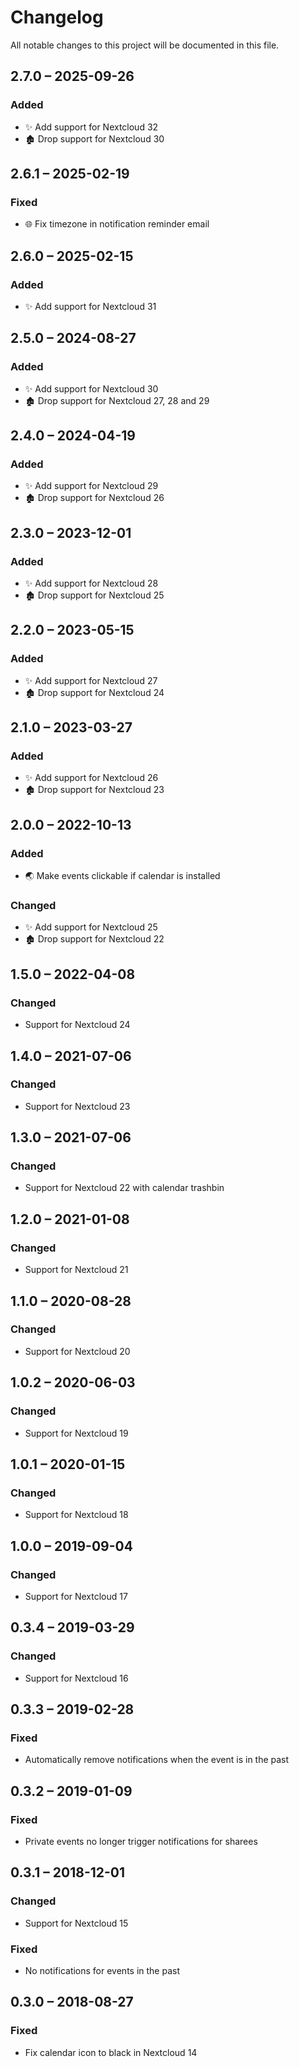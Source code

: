 <!--
  - SPDX-FileCopyrightText: 2018 Nextcloud GmbH and Nextcloud contributors
  - SPDX-License-Identifier: AGPL-3.0-or-later
-->

# Changelog
All notable changes to this project will be documented in this file.

## 2.7.0 – 2025-09-26
### Added
- ✨ Add support for Nextcloud 32
- 🏚️ Drop support for Nextcloud 30

## 2.6.1 – 2025-02-19
### Fixed
- 🌐 Fix timezone in notification reminder email

## 2.6.0 – 2025-02-15
### Added
- ✨ Add support for Nextcloud 31

## 2.5.0 – 2024-08-27
### Added
- ✨ Add support for Nextcloud 30
- 🏚️ Drop support for Nextcloud 27, 28 and 29

## 2.4.0 – 2024-04-19
### Added
- ✨ Add support for Nextcloud 29
- 🏚️ Drop support for Nextcloud 26

## 2.3.0 – 2023-12-01
### Added
- ✨ Add support for Nextcloud 28
- 🏚️ Drop support for Nextcloud 25

## 2.2.0 – 2023-05-15
### Added
- ✨ Add support for Nextcloud 27
- 🏚️ Drop support for Nextcloud 24

## 2.1.0 – 2023-03-27
### Added
- ✨ Add support for Nextcloud 26
- 🏚️ Drop support for Nextcloud 23

## 2.0.0 – 2022-10-13
### Added
- 🌏 Make events clickable if calendar is installed

### Changed
- ✨ Add support for Nextcloud 25
- 🏚️ Drop support for Nextcloud 22

## 1.5.0 – 2022-04-08
### Changed
- Support for Nextcloud 24

## 1.4.0 – 2021-07-06
### Changed
- Support for Nextcloud 23

## 1.3.0 – 2021-07-06
### Changed
- Support for Nextcloud 22 with calendar trashbin

## 1.2.0 – 2021-01-08
### Changed
- Support for Nextcloud 21

## 1.1.0 – 2020-08-28
### Changed
- Support for Nextcloud 20

## 1.0.2 – 2020-06-03
### Changed
- Support for Nextcloud 19

## 1.0.1 – 2020-01-15
### Changed
- Support for Nextcloud 18

## 1.0.0 – 2019-09-04
### Changed
- Support for Nextcloud 17

## 0.3.4 – 2019-03-29
### Changed
- Support for Nextcloud 16

## 0.3.3 – 2019-02-28
### Fixed
- Automatically remove notifications when the event is in the past

## 0.3.2 – 2019-01-09
### Fixed
- Private events no longer trigger notifications for sharees

## 0.3.1 – 2018-12-01
### Changed
- Support for Nextcloud 15

### Fixed
- No notifications for events in the past

## 0.3.0 – 2018-08-27
### Fixed
- Fix calendar icon to black in Nextcloud 14
